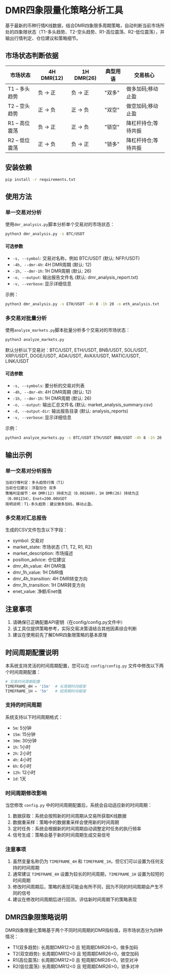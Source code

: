 # DMR四象限量化策略分析工具

基于最新的币种行情K线数据，结合DMR四象限多周期策略，自动判断当前市场所处的四象限状态（T1-多头趋势、T2-空头趋势、R1-高位震荡、R2-低位震荡），并输出行情判定、仓位建议和策略细节。

## 市场状态判断依据

| 市场状态 | 4H DMR(12) | 1H DMR(26) | 典型用语 | 交易核心 |
|---------|-----------|-----------|---------|---------|
| T1 – 多头趋势 | 负 → 正 | 负 → 正 | "双多" | 做多加码;移动止盈 |
| T2 – 空头趋势 | 正 → 负 | 正 → 负 | "双空" | 做空加码;移动止盈 |
| R1 – 高位震荡 | 负 → 正 | 正 → 负 | "锁空" | 降杠杆持仓;等待共振 |
| R2 – 低位震荡 | 正 → 负 | 负 → 正 | "锁多" | 降杠杆持仓;等待共振 |

## 安装依赖

```bash
pip install -r requirements.txt
```

## 使用方法

### 单一交易对分析

使用`dmr_analysis.py`脚本分析单个交易对的市场状态：

```bash
python3 dmr_analysis.py -s BTC/USDT
```

#### 可选参数

- `-s, --symbol`: 交易对名称，例如 BTC/USDT (默认: NFP/USDT)
- `-4h, --dmr-4h`: 4H DMR周期 (默认: 12)
- `-1h, --dmr-1h`: 1H DMR周期 (默认: 26)
- `-o, --output`: 输出报告文件名 (默认: dmr_analysis_report.txt)
- `-v, --verbose`: 显示详细信息

示例：

```bash
python3 dmr_analysis.py -s ETH/USDT -4h 8 -1h 20 -o eth_analysis.txt
```

### 多交易对批量分析

使用`analyze_markets.py`脚本批量分析多个交易对的市场状态：

```bash
python3 analyze_markets.py
```

默认分析以下交易对：BTC/USDT, ETH/USDT, BNB/USDT, SOL/USDT, XRP/USDT, DOGE/USDT, ADA/USDT, AVAX/USDT, MATIC/USDT, LINK/USDT

#### 可选参数

- `-s, --symbols`: 要分析的交易对列表
- `-4h, --dmr-4h`: 4H DMR周期 (默认: 12)
- `-1h, --dmr-1h`: 1H DMR周期 (默认: 26)
- `-o, --output`: 输出汇总文件名 (默认: market_analysis_summary.csv)
- `-d, --output-dir`: 输出报告目录 (默认: analysis_reports)
- `-v, --verbose`: 显示详细信息

示例：

```bash
python3 analyze_markets.py -s BTC/USDT ETH/USDT BNB/USDT -4h 8 -1h 20
```

## 输出示例

### 单一交易对分析报告

```
当前行情判定：多头趋势行情（T1）
当前仓位建议：浮盈加仓 双多
策略判定细节：4H DMR(12) 持续为正（0.002689），1H DMR(26) 持续为正（0.001234），Enet=200.00USDT
简明说明：T1-多头趋势：建议做多加码，移动止盈。
```

### 多交易对汇总报告

生成的CSV文件包含以下字段：

- symbol: 交易对
- market_state: 市场状态 (T1, T2, R1, R2)
- market_description: 市场描述
- position_advice: 仓位建议
- dmr_4h_value: 4H DMR值
- dmr_1h_value: 1H DMR值
- dmr_4h_transition: 4H DMR转变方向
- dmr_1h_transition: 1H DMR转变方向
- enet_value: 净额/Enet值

## 注意事项

1. 请确保已正确配置API密钥（在config/config.py文件中）
2. 该工具仅提供策略参考，实际交易决策请结合其他因素综合判断
3. 建议在使用前先了解DMR四象限策略的基本原理

## 时间周期配置说明

本系统支持灵活的时间周期配置，您可以在 `config/config.py` 文件中修改以下两个时间周期配置：

```python
# 交易时间周期配置
TIMEFRAME_4H = '15m'  # 长周期时间框架
TIMEFRAME_1H = '5m'   # 短周期时间框架
```

### 支持的时间周期

系统支持以下时间周期格式：
- `5m`: 5分钟
- `15m`: 15分钟
- `30m`: 30分钟
- `1h`: 1小时
- `2h`: 2小时
- `4h`: 4小时
- `6h`: 6小时
- `12h`: 12小时
- `1d`: 1天

### 时间周期修改影响

当您修改 `config.py` 中的时间周期配置后，系统会自动适应新的时间周期：

1. 数据获取：系统会按照新的时间周期从交易所获取K线数据
2. 数据重采样：策略中的数据重采样会使用新的时间周期
3. 定时任务：系统会根据新的时间周期自动调整定时任务的执行频率
4. 信号生成：策略会基于新的时间周期生成交易信号

### 注意事项

1. 虽然变量名称仍为 `TIMEFRAME_4H` 和 `TIMEFRAME_1H`，但它们可以设置为任何支持的时间周期
2. 通常建议 `TIMEFRAME_4H` 设置为较长的时间周期，`TIMEFRAME_1H` 设置为较短的时间周期
3. 修改时间周期后，策略的表现可能会有所不同，因为不同的时间周期会产生不同的信号
4. 建议在修改时间周期后进行回测，评估新时间周期下的策略表现

## DMR四象限策略说明

DMR四象限量化策略基于两个不同时间周期的DMR指标值，将市场状态分为四种情况：

- T1(双多趋势): 长周期DMR12>0 且 短周期DMR26>0，做多加码
- T2(双空趋势): 长周期DMR12<0 且 短周期DMR26<0，做空加码
- R1(高位震荡): 长周期DMR12>0 且 短周期DMR26<0，锁空对冲
- R2(低位震荡): 长周期DMR12<0 且 短周期DMR26>0，锁多对冲 